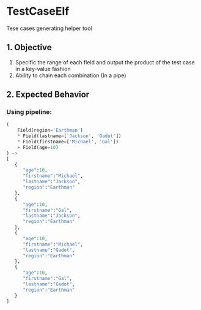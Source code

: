 # TestCaseElf

Tese cases generating helper tool

## 1. Objective

1. Specific the range of each field and output the product of the test case in a key-value fashion
2. Ability to chain each combination (In a pipe)

## 2. Expected Behavior

### Using pipeline:

```PYTHON
(
    Field(region='Earthman')
    * Field(lastname=['Jackson', 'Gadot'])
    * Field(firstname=['Michael', 'Gal'])
    + Field(age=10)
) -> 
[
   {
      "age":10,
      "firstname":"Michael",
      "lastname":"Jackson",
      "region":"Earthman"
   },
   {
      "age":10,
      "firstname":"Gal",
      "lastname":"Jackson",
      "region":"Earthman"
   },
   {
      "age":10,
      "firstname":"Michael",
      "lastname":"Gadot",
      "region":"Earthman"
   },
   {
      "age":10,
      "firstname":"Gal",
      "lastname":"Gadot",
      "region":"Earthman"
   }
]
```

